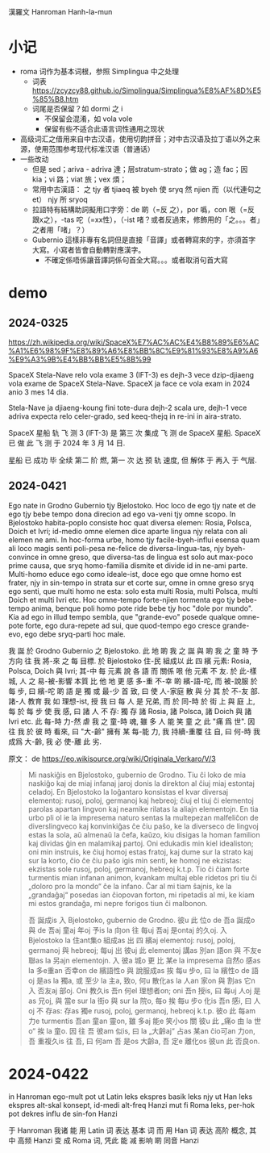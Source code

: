 
漢羅文 Hanroman Hanh-la-mun 

# 小记

- roma 词作为基本词根，参照 Simplingua 中之处理
    - 词表 https://zcyzcy88.github.io/Simplingua/Simplingua%E8%AF%8D%E5%85%B8.htm
    - 词尾是否保留？如 dormi 之 i
        - 不保留会混淆，如 vola vole
        - 保留有些不适合此语言词性通用之现状
- 高级词汇之借用来自中古汉语，使用切韵拼音；对中古汉语及拉丁语以外之来源，使用范围参考现代标准汉语（普通话）
- 一些改动
    - 但是 sed；ariva - adriva 達；层stratum-strato；做 ag；造 fac；因 kia；vi 路；viat 旅；vex 煩；
    - 常用中古漢語： 之 tjy 者 tjiaeq 被 byeh 使 sryq 然 njien 而（以代連句之et） njy 所 sryoq
    - 拉語特有結構助詞擬用口字旁：de 啲（=反 之），por 噅，con 哏（=反 跟x之），-tas 咜（=xx性），（-ist 啫？或者反過來，修飾用的「之。。。者」之者用「啫」？）
    - Gubernio 這樣非專有名詞但是直接「音譯」或者轉寫來的字，亦須首字大寫。小寫者皆會自動轉對應漢字。
        - 不確定係唔係讓音譯詞係句首全大寫。。。或者取消句首大寫

# demo

## 2024-0325

https://zh.wikipedia.org/wiki/SpaceX%E7%AC%AC%E4%B8%89%E6%AC%A1%E6%98%9F%E8%89%A6%E8%BB%8C%E9%81%93%E8%A9%A6%E9%A3%9B%E4%BB%BB%E5%8B%99

SpaceX Stela-Nave relo vola exame 3 (IFT-3) es dejh-3 vece dzip-djiaeng vola exame de SpaceX Stela-Nave. SpaceX ja face ce vola exam in 2024 anio 3 mes 14 dia.

Stela-Nave ja djiaeng-koung fini tote-dura dejh-2 scala ure, dejh-1 vece adriva expecta relo celer-grado, sed keeq-thejq in re-ini in aira-strato.

SpaceX 星船 轨 飞 测 3 (IFT-3) 是 第三 次 集成 飞 测 de SpaceX 星船. SpaceX 已 做 此 飞 测 于 2024 年 3 月 14 日.

星船 已 成功 毕 全续 第二 阶 燃, 第一 次 达 预 轨 速度, 但 解体 于 再入 于 气层.

## 2024-0421

Ego nate in Grodno Gubernio tjy Bjelostoko. Hoc loco de ego tjy nate et de ego tjy bebe tempo dona direcion ad ego va-veni tjy omne scopo. In Bjelostoko habita-poplo consiste hoc quat diversa elemen: Rosia, Polsca, Doich et Ivri; id-medio omne elemen dice aparte lingua njy relata con ali elemen ne ami. In hoc-forma urbe, homo tjy facile-byeh-influi esensa quam ali​ loco magis senti poli-pesa ne-felice de diversa-lingua-tas, njy byeh-convince in omne greso, que diversa-tas de lingua est solo aut max-poco prime causa, que sryq homo-familia dismite et divide id in ne-ami parte. Multi-homo educe ego como ideale-ist, doce ego que omne homo est frater, njy in sin-tempo in strata sur et corte sur, omne in omne greso sryq ego senti, que multi homo ne esta: solo esta multi Rosia, multi Polsca, multi Doich et multi Ivri etc. Hoc omne-tempo forte-njien tormenta ego tjy bebe-tempo anima, benque poli homo pote ride bebe tjy hoc "dole por mundo". Kia ad ego in illud tempo sembla, que "grande-evo" posede qualque omne-pote forte, ego dura-repete ad sui, que quod-tempo ego cresce grande-evo, ego debe sryq-parti hoc male.

我 誕 於 Grodno Gubernio 之 Bjelostoko. 此 地 啲 我 之 誕 與 啲 我 之 童 時 予 方向 往 我 將-來 之 每 目標. 於 Bjelostoko 住-民 組成以 此 四 繽 元素: Rosia, Polsca, Doich 與 Ivri; 其-中 每 元素 說 各 語 而 關係 哏 他 元素 不 友. 於 此-樣 城, 人 之 易-被-影響 本質 比 他 地 更 感 多-重 不-幸 啲 繽-語-咜, 而 被-說服 於 每 步, 曰 繽-咜 啲 語 是 獨 或 最-少 首 致, 曰 使 人-家庭 散 與 分 其 於 不-友 部. 諸-人 教育 我 如 理想-ist, 授 我 曰 每 人 是 兄弟, 而 於 同-時 於 街 上 與 庭 上, 每 於 每 步 使 我 感, 曰 諸 人 不 存: 獨 存 諸 Rosia, 諸 Polsca, 諸 Doich 與 諸 Ivri etc. 此 每-時 力-然 虐 我 之 童-時 魂, 雖 多 人 能 笑 童 之 此 "痛 爲 世". 因 往 我 於 彼 時 看來, 曰 "大-齡" 擁有 某 每-能 力, 我 持續-重覆 往 自, 曰 何-時 我 成爲 大-齡, 我 必 使-離 此 劣.

原文： de https://eo.wikisource.org/wiki/Originala_Verkaro/V/3

> Mi naskiĝis en Bjelostoko, gubernio de Grodno. Tiu ĉi loko de mia naskiĝo kaj de miaj infanaj jaroj donis la direkton al ĉiuj miaj estontaj celadoj. En Bjelostoko la loĝantaro konsistas el kvar diversaj elementoj: rusoj, poloj, germanoj kaj hebreoj; ĉiuj el tiuj ĉi elementoj parolas apartan lingvon kaj neamike rilatas la aliajn elementojn. En tia urbo pli ol ie la impresema naturo sentas la multepezan malfeliĉon de diverslingveco kaj konvinkiĝas ĉe ĉiu paŝo, ke la diverseco de lingvoj estas la sola, aŭ almenaŭ la ĉefa, kaŭzo, kiu disigas la homan familion kaj dividas ĝin en malamikaj partoj. Oni edukadis min kiel idealiston; oni min instruis, ke ĉiuj homoj estas fratoj, kaj dume sur la strato kaj sur la korto, ĉio ĉe ĉiu paŝo igis min senti, ke homoj ne ekzistas: ekzistas sole rusoj, poloj, germanoj, hebreoj k.t.p. Tio ĉi ĉiam forte turmentis mian infanan animon, kvankam multaj eble ridetos pri tiu ĉi „doloro pro la mondo“ ĉe la infano. Ĉar al mi tiam ŝajnis, ke la „grandaĝaj“ posedas ian ĉiopovan forton, mi ripetadis al mi, ke kiam mi estos grandaĝa, mi nepre forigos tiun ĉi malbonon.
>
> 吾 誕成is 入 Bjelostoko, gubernio de Grodno. 彼u 此 位o de 吾a 誕成o 與 de 吾aj 童aj 年oj 予is la 向on 往 每uj 吾aj 是ontaj 的久oj. 入 Bjelostoko la 住ant集o 組成as 出 四 繽aj elementoj: rusoj, poloj, germanoj 與 hebreoj; 每uj 出 彼uj 此 elementoj 講as 別an 語on 與 不友e 聯as la 另ajn elementojn. 入 彼a 城o 更 比 某e la impresema 自然o 感as la 多e重an 否幸on de 繽語性o 與 說服成as 挨 每u 步o, 曰 la 繽性o de 語oj 是as la 獨a, 或 至少 la 主a, 致o, 何u 散化as la 人an 家on 與 割as 它n 入 否友aj 部oj. Oni 教久is 吾n 何el 理想者on; oni 吾n 授is, 曰 每uj 人oj 是as 兄oj, 與 當e sur la 街o 與 sur la 院o, 每o 挨 每u 步o 化is 吾n 感i, 曰 人oj 不 存as: 存as 獨e rusoj, poloj, germanoj, hebreoj k.t.p. 彼o 此 每am 力e turmentis 吾an 童an 靈on, 雖 多aj 能e 笑小os 關 彼u 此 „痛o 由 la 世o“ 挨 la 童o. 因 往 吾 彼am 似is, 曰 la „大齡aj“ 占as 某an ĉio可an 力on, 吾 重複久is 往 吾, 曰 何am 吾 是os 大齡a, 吾 定e 離化os 彼un 此 否良on.

# 2024-0422

in Hanroman ego-mult pot ut Latin leks ekspres basik leks njy ut Han leks ekspres alt-skal konsept, id-medi alt-freq Hanzi mut fi Roma leks, per-hok pot dekres influ de sin-fon Hanzi

于 Hanroman 我诸 能 用 Latin 词 表达 基本 词 而 用 Han 词 表达 高阶 概念, 其中 高频 Hanzi 变 成 Roma 词, 凭此 能 减 影响 啲 同音 Hanzi

